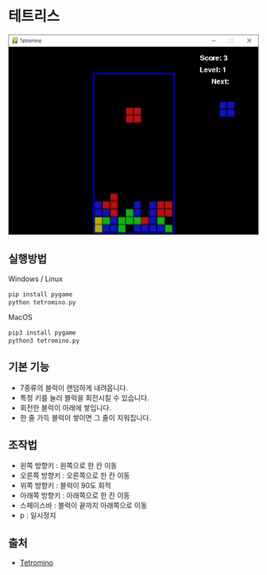 # 테트리스  

![Game](https://github.com/ProDroper/OSD_Tetris/blob/master/game.PNG?raw=true)

## 실행방법  
Windows / Linux  
```
pip install pygame
python tetromino.py
```  
MacOS  
```
pip3 install pygame
python3 tetromino.py
```

## 기본 기능  
- 7종류의 블럭이 랜덤하게 내려옵니다.  
- 특정 키를 눌러 블럭을 회전시킬 수 있습니다.  
- 회전한 블럭이 아래에 쌓입니다.  
- 한 줄 가득 블럭이 쌓이면 그 줄이 지워집니다.    

## 조작법  
- 왼쪽 방향키 : 왼쪽으로 한 칸 이동  
- 오른쪽 방향키 : 오른쪽으로 한 칸 이동  
- 위쪽 방향키 : 블럭이 90도 회적  
- 아래쪽 방향키 : 아래쪽으로 한 칸 이동  
- 스페이스바 : 블럭이 끝까지 아래쪽으로 이동  
- p : 일시정지

## 출처  
* [Tetromino](https://github.com/asweigart/making-games-with-python-and-pygame/tree/master/tetromino)
